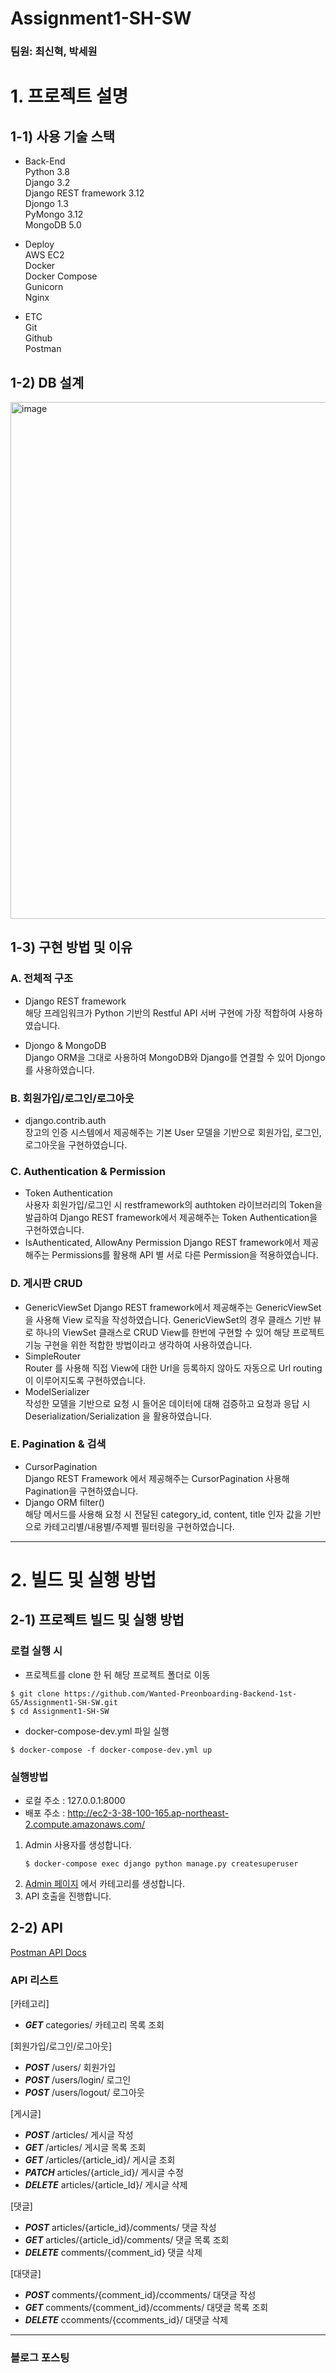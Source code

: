 # Assignment1-SH-SW
### 팀원: 최신혁, 박세원

# 1. 프로젝트 설명
## 1-1) 사용 기술 스택 
- Back-End   
  Python 3.8      
  Django 3.2       
  Django REST framework 3.12      
  Djongo 1.3   
  PyMongo 3.12  
  MongoDB 5.0
  

- Deploy   
  AWS EC2   
  Docker  
  Docker Compose   
  Gunicorn   
  Nginx      
  

- ETC   
  Git    
  Github   
  Postman

## 1-2) DB 설계
<img width="827" alt="image" src="https://user-images.githubusercontent.com/69254943/139914907-e2e2f7dc-740d-4314-ae28-b1aa2f6f683f.png">

## 1-3) 구현 방법 및 이유
### A. 전체적 구조   
- Django REST framework   
  해당 프레임워크가 Python 기반의 Restful API 서버 구현에 가장 적합하여 사용하였습니다.
  
- Djongo & MongoDB   
  Django ORM을 그대로 사용하여 MongoDB와 Django를 연결할 수 있어 Djongo를 사용하였습니다.   

### B. 회원가입/로그인/로그아웃
- django.contrib.auth   
  장고의 인증 시스템에서 제공해주는 기본 User 모델을 기반으로 회원가입, 로그인, 로그아웃을 구현하였습니다. 

### C. Authentication & Permission
- Token Authentication   
  사용자 회원가입/로그인 시 restframework의 authtoken 라이브러리의 Token을 발급하여 Django REST framework에서 제공해주는 Token Authentication을 구현하였습니다.    
- IsAuthenticated, AllowAny Permission
  Django REST framework에서 제공해주는 Permissions를 활용해 API 별 서로 다른 Permission을 적용하였습니다.    
  
### D. 게시판 CRUD 
- GenericViewSet
  Django REST framework에서 제공해주는 GenericViewSet을 사용해 View 로직을 작성하였습니다. GenericViewSet의 경우 클래스 기반 뷰로 하나의 ViewSet 클래스로 CRUD View를 한번에 구현할 수 있어 해당 프로젝트 기능 구현을 위한 적합한 방법이라고 생각하여 사용하였습니다.   
- SimpleRouter   
  Router 를 사용해 직접 View에 대한 Url을 등록하지 않아도 자동으로 Url routing이 이루어지도록 구현하였습니다.   
- ModelSerializer   
  작성한 모델을 기반으로 요청 시 들어온 데이터에 대해 검증하고 요청과 응답 시 Deserialization/Serialization 을 활용하였습니다.
  
### E. Pagination & 검색 
- CursorPagination      
  Django REST Framework 에서 제공해주는 CursorPagination 사용해 Pagination을 구현하였습니다.
- Django ORM filter()   
  해당 메서드를 사용해 요청 시 전달된 category_id, content, title 인자 값을 기반으로 카테고리별/내용별/주제별 필터링을 구현하였습니다.   

--- 

# 2. 빌드 및 실행 방법
## 2-1) 프로젝트 빌드 및 실행 방법
### 로컬 실행 시
- 프로젝트를 clone 한 뒤 해당 프로젝트 폴더로 이동   
~~~text
$ git clone https://github.com/Wanted-Preonboarding-Backend-1st-G5/Assignment1-SH-SW.git
$ cd Assignment1-SH-SW
~~~
- docker-compose-dev.yml 파일 실행
~~~text
$ docker-compose -f docker-compose-dev.yml up
~~~
 
### 실행방법
- 로컬 주소 : 127.0.0.1:8000
- 배포 주소 : http://ec2-3-38-100-165.ap-northeast-2.compute.amazonaws.com/

1. Admin 사용자를 생성합니다.
   ~~~text
   $ docker-compose exec django python manage.py createsuperuser
   ~~~
2. [Admin 페이지](http://127.0.0.1:8000/admin/) 에서 카테고리를 생성합니다.   
3. API 호출을 진행합니다.   

## 2-2) API   
[Postman API Docs](https://documenter.getpostman.com/view/12950398/UVBznUvL)

### API 리스트
[카테고리]    
- ***GET*** categories/ 카테고리 목록 조회

[회원가입/로그인/로그아웃]    
- ***POST*** /users/ 회원가입   
- ***POST*** /users/login/                                            로그인   
- ***POST*** /users/logout/                                         로그아웃   

[게시글]   
- ***POST***  /articles/                                                    게시글 작성   
- ***GET*** /articles/                                                      게시글 목록 조회   
- ***GET*** /articles/{article_id}/                                  게시글 조회   
- ***PATCH*** articles/{article_id}/                             게시글 수정   
- ***DELETE*** articles/{article_Id}/                            게시글 삭제   

[댓글]   
- ***POST*** articles/{article_id}/comments/            댓글 작성   
- ***GET*** articles/{article_id}/comments/              댓글 목록 조회   
- ***DELETE*** comments/{comment_id}                  댓글 삭제   

[대댓글]   
- ***POST*** comments/{comment_id}/ccomments/  대댓글 작성   
- ***GET*** comments/{comment_id}/ccomments/    대댓글 목록 조회   
- ***DELETE*** ccomments/{ccomments_id}/                   대댓글 삭제   



--- 

### 블로그 포스팅   






